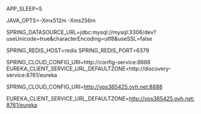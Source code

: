 APP_SLEEP=5

JAVA_OPTS=-Xmx512m -Xms256m

SPRING_DATASOURCE_URL=jdbc:mysql://mysql:3306/dev?useUnicode=true&characterEncoding=utf8&useSSL=false

SPRING_REDIS_HOST=redis
SPRING_REDIS_PORT=6379

SPRING_CLOUD_CONFIG_URI=http://config-service:8888
EUREKA_CLIENT_SERVICE_URL_DEFAULTZONE=http://discovery-service:8761/eureka


SPRING_CLOUD_CONFIG_URI=http://vps365425.ovh.net:8888

EUREKA_CLIENT_SERVICE_URL_DEFAULTZONE=http://vps365425.ovh.net:8761/eureka

